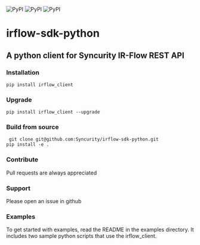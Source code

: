 ![PyPI](https://img.shields.io/badge/python-2.7-brightgreen.svg)
![PyPI](https://img.shields.io/badge/python-3.6-brightgreen.svg)
![PyPI](https://img.shields.io/badge/pypi-1.1.6-blue.svg)

# irflow-sdk-python

## A python client for Syncurity IR-Flow REST API

### Installation
`pip install irflow_client`

### Upgrade ###
`pip install irflow_client --upgrade`

### Build from source
` git clone git@github.com:Syncurity/irflow-sdk-python.git`  
`pip install -e .`

### Contribute
Pull requests are always appreciated

### Support
Please open an issue in github

### Examples
To get started with examples, read the README in the examples directory.  It includes two sample python scripts that use the
irflow_client.
